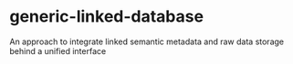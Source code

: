 # generic-linked-database
An approach to integrate linked semantic metadata and raw data storage behind a unified interface
